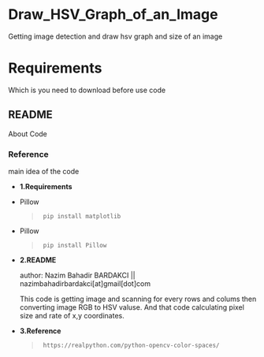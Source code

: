 # Draw_HSV_Graph_of_an_Image
Getting image detection and draw hsv graph and size of an image
<h1>Requirements</h1>
<p>Which is you need to download before use code</p>
<h2>README</h2>
<p>About Code</p>
<h3>Reference</h3>
<p>main idea of the code</p>

<ul>
  <li><p><b>1.Requirements</b></p></li>
<li>
<p>Pillow</p>
  <blockquote>
<pre><code> pip install matplotlib
</code></pre>
</blockquote>
</li>
<li>
<p>Pillow</p>
  <blockquote>
<pre><code> pip install Pillow
</code></pre>
</blockquote>
</li>
  
  </li>
  <li><p><b>2.README</b></p>
  <p> author: Nazim Bahadir BARDAKCI || nazimbahadirbardakci[at]gmail[dot]com</p>
  <p>This code is getting image and scanning for every rows and colums then converting image RGB to HSV valuse. And that code calculating pixel size and rate of x,y coordinates.

  </li>
<li><p><b>3.Reference</b></p></li>
  <blockquote>
<pre><code> https://realpython.com/python-opencv-color-spaces/
</code></pre>
</blockquote>
</ul>
